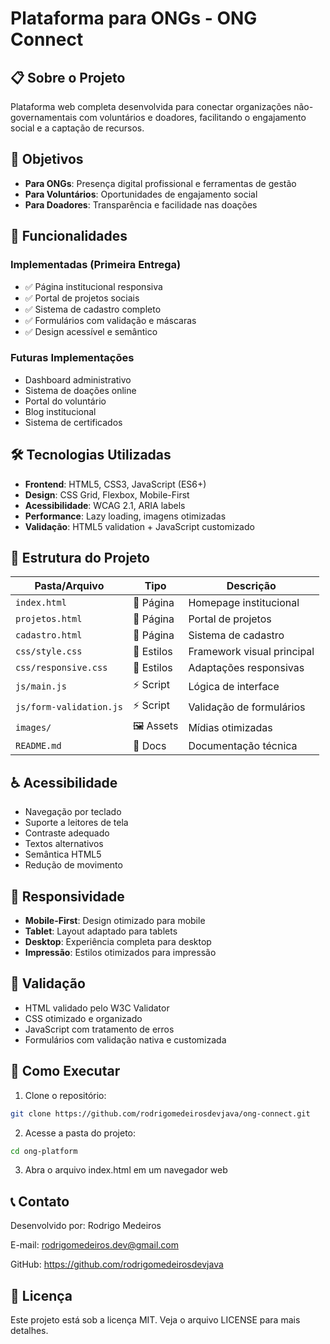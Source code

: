 # Plataforma para ONGs - ONG Connect

## 📋 Sobre o Projeto

Plataforma web completa desenvolvida para conectar organizações não-governamentais com voluntários e doadores, facilitando o engajamento social e a captação de recursos.

## 🎯 Objetivos

- **Para ONGs**: Presença digital profissional e ferramentas de gestão
- **Para Voluntários**: Oportunidades de engajamento social
- **Para Doadores**: Transparência e facilidade nas doações

## 🚀 Funcionalidades

### Implementadas (Primeira Entrega)
- ✅ Página institucional responsiva
- ✅ Portal de projetos sociais
- ✅ Sistema de cadastro completo
- ✅ Formulários com validação e máscaras
- ✅ Design acessível e semântico

### Futuras Implementações
- Dashboard administrativo
- Sistema de doações online
- Portal do voluntário
- Blog institucional
- Sistema de certificados

## 🛠 Tecnologias Utilizadas

- **Frontend**: HTML5, CSS3, JavaScript (ES6+)
- **Design**: CSS Grid, Flexbox, Mobile-First
- **Acessibilidade**: WCAG 2.1, ARIA labels
- **Performance**: Lazy loading, imagens otimizadas
- **Validação**: HTML5 validation + JavaScript customizado

## 📂 Estrutura do Projeto

| Pasta/Arquivo | Tipo | Descrição |
|---------------|------|-----------|
| `index.html` | 📄 Página | Homepage institucional |
| `projetos.html` | 📄 Página | Portal de projetos |
| `cadastro.html` | 📄 Página | Sistema de cadastro |
| `css/style.css` | 🎨 Estilos | Framework visual principal |
| `css/responsive.css` | 🎨 Estilos | Adaptações responsivas |
| `js/main.js` | ⚡ Script | Lógica de interface |
| `js/form-validation.js` | ⚡ Script | Validação de formulários |
| `images/` | 🖼️ Assets | Mídias otimizadas |
| `README.md` | 📝 Docs | Documentação técnica |


## ♿ Acessibilidade

- Navegação por teclado
- Suporte a leitores de tela
- Contraste adequado
- Textos alternativos
- Semântica HTML5
- Redução de movimento

## 📱 Responsividade

- **Mobile-First**: Design otimizado para mobile
- **Tablet**: Layout adaptado para tablets
- **Desktop**: Experiência completa para desktop
- **Impressão**: Estilos otimizados para impressão

## 🧪 Validação

- HTML validado pelo W3C Validator
- CSS otimizado e organizado
- JavaScript com tratamento de erros
- Formulários com validação nativa e customizada

## 🚀 Como Executar

1. Clone o repositório:
```bash
git clone https://github.com/rodrigomedeirosdevjava/ong-connect.git
```
2. Acesse a pasta do projeto:
```bash
cd ong-platform
```
3. Abra o arquivo index.html em um navegador web

## 📞 Contato
Desenvolvido por: Rodrigo Medeiros

E-mail: rodrigomedeiros.dev@gmail.com

GitHub: https://github.com/rodrigomedeirosdevjava

## 📄 Licença
Este projeto está sob a licença MIT. Veja o arquivo LICENSE para mais detalhes.

